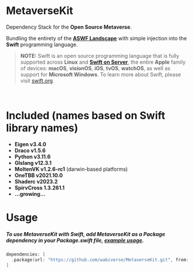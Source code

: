 # MetaverseKit
Dependency Stack for the **Open Source Metaverse**.

Bundling the entirety of the [**ASWF Landscape**](https://landscape.aswf.io) with simple injection into the **Swift** programming language.

> **NOTE:** Swift is an open source programming language that is fully
supported across **Linux** and [**Swift on Server**](https://www.swift.org/server/),
the entire **Apple** family of devices: **macOS**, **visionOS**, **iOS**, **tvOS**, **watchOS**,
as well as support for **Microsoft Windows**. To learn more about Swift, please visit [swift.org](https://www.swift.org).
<br>

# Included (names based on Swift library names)
- **Eigen v3.4.0**
- **Draco v1.5.6**
- **Python v3.11.6**
- **Glslang v12.3.1**
- **MoltenVK v1.2.6-rc1** (darwin-based platforms)
- **OneTBB v2021.10.0**
- **Shaderc v2023.2**
- **SpirvCross 1.3.261.1**
- **...growing...**

# Usage
##### To use MetaverseKit with Swift, add **MetaverseKit** as a **Package** dependency in your Package.swift file, [example usage](https://github.com/wabiverse/SwiftUSD/blob/main/Package.swift#L95).
```swift
dependencies: [
  .package(url: "https://github.com/wabiverse/MetaverseKit.git", from: "1.0.5"),
]
```
